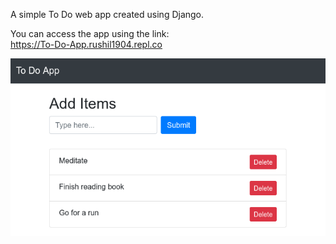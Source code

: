 A simple To Do web app created using Django. 

You can access the app using the link:  
https://To-Do-App.rushil1904.repl.co

![](todo.png)